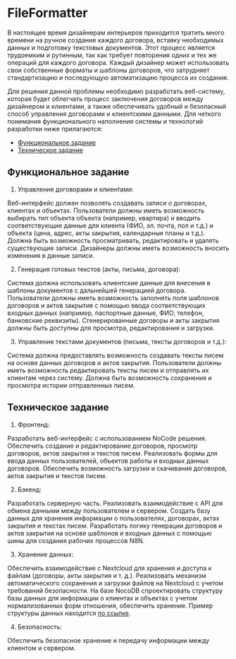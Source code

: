 # FileFormatter

В настоящее время дизайнерам интерьеров приходится тратить много времени на ручное создание каждого договора, вставку необходимых данных и подготовку текстовых документов. Этот процесс является трудоемким и рутинным, так как требует повторения одних и тех же операций для каждого договора. Каждый дизайнер может использовать свои собственные форматы и шаблоны договоров, что затрудняет стандартизацию и последующую автоматизацию процесса их создания.

Для решения данной проблемы необходимо разработать веб-систему, которая будет облегчать процесс заключения договоров между дизайнером и клиентами, а также обеспечивать удобный и безопасный способ управления договорами и клиентскими данными. Для четкого понимания функционального наполнения системы и технологий разработки ниже прилагаются: 

* [Функциональное задание](#функциональное-задание)
* [Техническое задание](#техническое-задание)

## Функциональное задание

1. Управление договорами и клиентами:

Веб-интерфейс должен позволять создавать записи о договорах, клиентах и объектах.
Пользователи должны иметь возможность выбирать тип объекта объекта (например, квартира) и вводить соответствующие данные для клиента (ФИО, эл. почта, пол и т.д.) и объекта (цена, адрес, акты закрытия, календарные планы и т.д.).
Должна быть возможность просматривать, редактировать и удалять существующие записи.
Дизайнеры должны иметь возможность вносить изменения в данные записи.

2. Генерация готовых текстов (акты, письма, договора):

Система должна использовать клиентские данные для внесения в шаблоны документов с дальнейшей генерацией договора.
Пользователи должны иметь возможность заполнять поля шаблонов договоров и актов закрытия с помощью ввода соответствующих входных данных (например, паспортные данные, ФИО, телефон, банковские реквизиты).
Сгенерированные договоры и акты закрытия должны быть доступны для просмотра, редактирования и загрузки.

3. Управление текстами документов (письма, тексты договоров и т.д.):

Система должна предоставлять возможность создавать тексты писем на основе данных договоров и актов закрытия.
Пользователи должны иметь возможность редактировать тексты писем и отправлять их клиентам через систему.
Должна быть возможность сохранения и просмотра истории отправленных писем.


## Техническое задание

1. Фронтенд:

Разработать веб-интерфейс с использованием NoCode решения.
Обеспечить создание и редактирование договоров, просмотр договоров, актов закрытия и текстов писем.
Реализовать формы для ввода данных пользователей, объектов работы и входных данных договоров.
Обеспечить возможность загрузки и скачивания договоров, актов закрытия и текстов писем.

2. Бэкенд:

Разработать серверную часть.
Реализовать взаимодействие с API для обмена данными между пользователем и сервером.
Создать базу данных для хранения информации о пользователях, договорах, актах закрытия и текстах писем.
Разработать логику генерации договоров и актов закрытия на основе шаблонов и входных данных с помощью шины для создания рабочих процессов N8N.

3. Хранение данных:

Обеспечить взаимодействие с Nextcloud для хранения и доступа к файлам (договоры, акты закрытия и т. д.).
Реализовать механизм автоматического сохранения и загрузки файлов на Nextcloud с учетом требований безопасности.
На базе NocoDB спроектировать структуру базы данных для информации о клиентах и объектах с учетом нормализованных форм отношения, обеспечить хранение. Пример структуры данных находится [по ссылке](https://docs.google.com/spreadsheets/d/1FhZs1RxUTdo9KgK4eRTbrZJkKmiv1ncx-Pp_n-4FeJc/edit?usp=sharing).

4. Безопасность:

Обеспечить безопасное хранение и передачу информации между клиентом и сервером.

